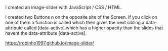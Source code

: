 I created an image-slider with JavaScript / CSS / HTML.

I created two Buttons n on the opposite site of the Screen. 
If you click on one of them a function is called which then gives the next sibling a data-attribute called [data-active] which has a higher opacity than 
the slides that havent the data-attribute [data-active].

https://robinho1997.github.io/image-slider/
